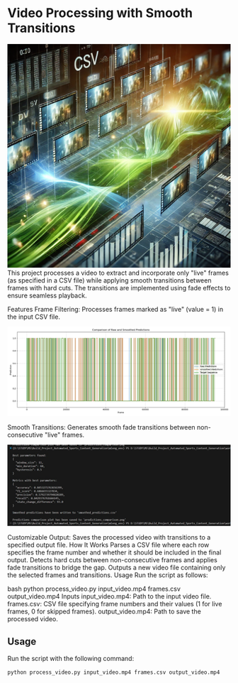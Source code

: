 # Video Processing with Smooth Transitions
![](readme_image.webp)
This project processes a video to extract and incorporate only "live" frames (as specified in a CSV file) while applying smooth transitions between frames with hard cuts. The transitions are implemented using fade effects to ensure seamless playback.

Features
Frame Filtering: Processes frames marked as "live" (value = 1) in the input CSV file.

![](predictions_comparison.png)

Smooth Transitions: Generates smooth fade transitions between non-consecutive "live" frames.

![](filter_predictions_result.jpg)

Customizable Output: Saves the processed video with transitions to a specified output file.
How It Works
Parses a CSV file where each row specifies the frame number and whether it should be included in the final output.
Detects hard cuts between non-consecutive frames and applies fade transitions to bridge the gap.
Outputs a new video file containing only the selected frames and transitions.
Usage
Run the script as follows:

bash
python process_video.py input_video.mp4 frames.csv output_video.mp4
Inputs
input_video.mp4: Path to the input video file.
frames.csv: CSV file specifying frame numbers and their values (1 for live frames, 0 for skipped frames).
output_video.mp4: Path to save the processed video.

## Usage
Run the script with the following command:
```bash
python process_video.py input_video.mp4 frames.csv output_video.mp4

